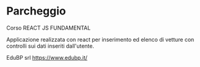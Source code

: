# Parcheggio 


Corso REACT JS FUNDAMENTAL 

Applicazione realizzata con react per inserimento ed elenco di vetture con controlli sui dati inseriti dall'utente.

EduBP srl
https://www.edubp.it/

